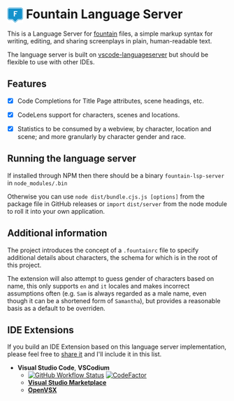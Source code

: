 # <img src="https://raw.githubusercontent.com/oparaskos/vscode-fountain/main/assets/fountain-logo-monochrome%401x.png" alt="icon" width="36" style="display: inline; margin-bottom: -10px"/> Fountain Language Server

This is a Language Server for [fountain](https://fountain.io/) files, a simple markup syntax for writing, editing, and sharing screenplays in plain, human-readable text.

The language server is built on [vscode-languageserver](https://www.npmjs.com/package/vscode-languageserver) but should be flexible to use with other IDEs.

## Features

 - [x] Code Completions for Title Page attributes, scene headings, etc.
 - [x] CodeLens support for characters, scenes and locations.
 - [x] Statistics to be consumed by a webview, by character, location and scene; and more granularly by character gender and race.


## Running the language server

If installed through NPM then there should be a binary `fountain-lsp-server` in `node_modules/.bin`

Otherwise you can use `node dist/bundle.cjs.js [options]` from the package file in GitHub releases
or `import` `dist/server` from the node module to roll it into your own application.


## Additional information

The project introduces the concept of a `.fountainrc` file to specify additional details about characters, the schema for which is in the root of this project.

The extension will also attempt to guess gender of characters based on name, this only supports `en` and `it` locales and makes incorrect assumptions often (e.g. `Sam` is always regarded as a male name, even though it can be a shortened form of `Samantha`), but provides a reasonable basis as a default to be overriden.

## IDE Extensions

If you build an IDE Extension based on this language server implementation, please feel free to [share it](https://github.com/oparaskos/fountain-lsp-server/discussions) and I'll include it in this list.

* **Visual Studio Code**, **VSCodium**
  * [![GitHub Workflow Status](https://img.shields.io/github/actions/workflow/status/oparaskos/vscode-fountain/build.yml?branch=main)](https://github.com/oparaskos/vscode-fountain)
[![CodeFactor](https://www.codefactor.io/repository/github/oparaskos/vscode-fountain/badge)](https://www.codefactor.io/repository/github/oparaskos/vscode-fountain)
  * [**Visual Studio Marketplace**](https://marketplace.visualstudio.com/items?itemName=OliverParaskos.fountain-lsp)
  * [**OpenVSX**](https://open-vsx.org/extension/oliverparaskos/fountain-lsp)
